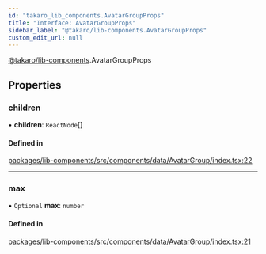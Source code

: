 ```yaml
---
id: "takaro_lib_components.AvatarGroupProps"
title: "Interface: AvatarGroupProps"
sidebar_label: "@takaro/lib-components.AvatarGroupProps"
custom_edit_url: null
---
```


[@takaro/lib-components](../modules/takaro_lib_components.md).AvatarGroupProps

## Properties

### children

• **children**: `ReactNode`[]

#### Defined in

[packages/lib-components/src/components/data/AvatarGroup/index.tsx:22](https://github.com/niekcandaele/Takaro/blob/91fb19b/packages/lib-components/src/components/data/AvatarGroup/index.tsx#L22)

___

### max

• `Optional` **max**: `number`

#### Defined in

[packages/lib-components/src/components/data/AvatarGroup/index.tsx:21](https://github.com/niekcandaele/Takaro/blob/91fb19b/packages/lib-components/src/components/data/AvatarGroup/index.tsx#L21)
